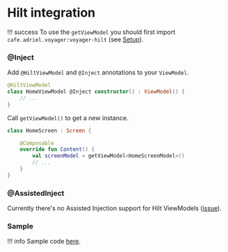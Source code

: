 # Hilt integration

!!! success
    To use the `getViewModel` you should first import `cafe.adriel.voyager:voyager-hilt` (see [Setup](../setup.md)).

### @Inject

Add `@HiltViewModel` and `@Inject` annotations to your `ViewModel`.

```kotlin
@HiltViewModel
class HomeViewModel @Inject constructor() : ViewModel() {
    // ...
}
```

Call `getViewModel()` to get a new instance.

```kotlin
class HomeScreen : Screen {

    @Composable
    override fun Content() {
        val screenModel = getViewModel<HomeScreenModel>()
        // ...
    }
}
```

### @AssistedInject

Currently there's no Assisted Injection support for Hilt ViewModels ([issue](https://github.com/google/dagger/issues/2287)).

### Sample

!!! info
    Sample code [here](https://github.com/adrielcafe/voyager/tree/main/samples/android/src/main/java/cafe/adriel/voyager/sample/hiltIntegration).
